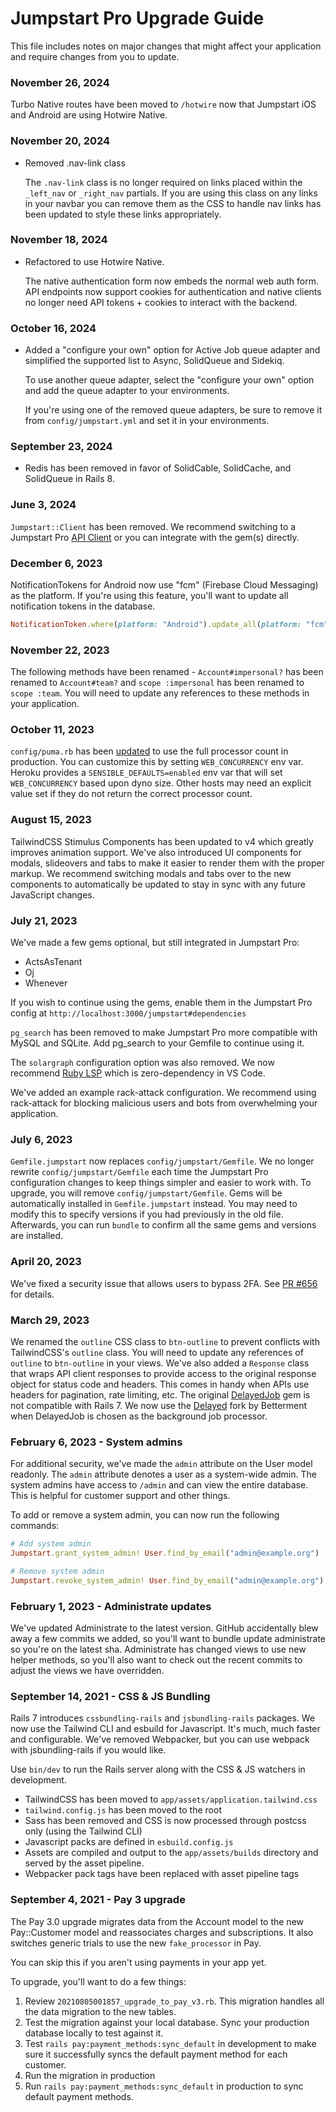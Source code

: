 # Jumpstart Pro Upgrade Guide

This file includes notes on major changes that might affect your application and require changes from you to update.

### November 26, 2024

Turbo Native routes have been moved to `/hotwire` now that Jumpstart iOS and Android are using Hotwire Native.

### November 20, 2024

* Removed .nav-link class

  The `.nav-link` class is no longer required on links placed within the `_left_nav` or `_right_nav` partials.
  If you are using this class on any links in your navbar you can remove them as the CSS to handle nav links has been updated to style these links appropriately.

### November 18, 2024

* Refactored to use Hotwire Native.

  The native authentication form now embeds the normal web auth form.
  API endpoints now support cookies for authentication and native clients no longer need API tokens + cookies to interact with the backend.

### October 16, 2024

* Added a "configure your own" option for Active Job queue adapter and simplified the supported list to Async, SolidQueue and Sidekiq.

  To use another queue adapter, select the "configure your own" option and add the queue adapter to your environments.

  If you're using one of the removed queue adapters, be sure to remove it from `config/jumpstart.yml` and set it in your environments.

### September 23, 2024

* Redis has been removed in favor of SolidCable, SolidCache, and SolidQueue in Rails 8.

### June 3, 2024

`Jumpstart::Client` has been removed. We recommend switching to a Jumpstart Pro [API Client](https://github.com/jumpstart-pro/api-clients) or you can integrate with the gem(s) directly.

### December 6, 2023

NotificationTokens for Android now use "fcm" (Firebase Cloud Messaging) as the platform. If you're using this feature, you'll want to update all notification tokens in the database.

```ruby
NotificationToken.where(platform: "Android").update_all(platform: "fcm")
```

### November 22, 2023

The following methods have been renamed - `Account#impersonal?` has been renamed to `Account#team?` and `scope :impersonal` has been renamed to `scope :team`. You will need to update any references to these methods in your application.

### October 11, 2023

`config/puma.rb` has been [updated](https://github.com/rails/rails/pull/46838) to use the full processor count in production. You can customize this by setting `WEB_CONCURRENCY` env var. Heroku provides a `SENSIBLE_DEFAULTS=enabled` env var that will set `WEB_CONCURRENCY` based upon dyno size. Other hosts may need an explicit value set if they do not return the correct processor count.

### August 15, 2023

TailwindCSS Stimulus Components has been updated to v4 which greatly improves animation support.
We've also introduced UI components for modals, slideovers and tabs to make it easier to render them with the proper markup. We recommend switching modals and tabs over to the new components to automatically be updated to stay in sync with any future JavaScript changes.

### July 21, 2023

We've made a few gems optional, but still integrated in Jumpstart Pro:

* ActsAsTenant
* Oj
* Whenever

If you wish to continue using the gems, enable them in the Jumpstart Pro config at `http://localhost:3000/jumpstart#dependencies`

`pg_search` has been removed to make Jumpstart Pro more compatible with MySQL and SQLite. Add pg_search to your Gemfile to continue using it.

The `solargraph` configuration option was also removed. We now recommend [Ruby LSP](https://github.com/Shopify/ruby-lsp) which is zero-dependency in VS Code.

We've added an example rack-attack configuration. We recommend using rack-attack for blocking malicious users and bots from overwhelming your application.

### July 6, 2023

`Gemfile.jumpstart` now replaces `config/jumpstart/Gemfile`. We no longer rewrite `config/jumpstart/Gemfile` each time the Jumpstart Pro configuration changes to keep things simpler and easier to work with.
To upgrade, you will remove `config/jumpstart/Gemfile`. Gems will be automatically installed in `Gemfile.jumpstart` instead. You may need to modify this to specify versions if you had previously in the old file.
Afterwards, you can run `bundle` to confirm all the same gems and versions are installed.

### April 20, 2023

We've fixed a security issue that allows users to bypass 2FA. See [PR #656](https://github.com/jumpstart-pro/jumpstart-pro-rails/pull/656) for details.

### March 29, 2023

We renamed the `outline` CSS class to `btn-outline` to prevent conflicts with TailwindCSS's `outline` class. You will need to update any references of `outline` to `btn-outline` in your views.
We've also added a `Response` class that wraps API client responses to provide access to the original response object for status code and headers. This comes in handy when APIs use headers for pagination, rate limiting, etc.
The original [DelayedJob](https://github.com/collectiveidea/delayed_job) gem is not compatible with Rails 7. We now use the [Delayed](https://github.com/betterment/delayed) fork by Betterment when DelayedJob is chosen as the background job processor.

### February 6, 2023 - System admins

For additional security, we've made the `admin` attribute on the User model readonly.
The `admin` attribute denotes a user as a system-wide admin. The system admins have access to `/admin` and can view the entire database. This is helpful for customer support and other things.

To add or remove a system admin, you can now run the following commands:

```ruby
# Add system admin
Jumpstart.grant_system_admin! User.find_by_email("admin@example.org")

# Remove system admin
Jumpstart.revoke_system_admin! User.find_by_email("admin@example.org")
```

### February 1, 2023 - Administrate updates

We've updated Administrate to the latest version. GitHub accidentally blew away a few commits we added, so you'll want to bundle update administrate so you're on the latest sha.
Administrate has changed views to use new helper methods, so you'll also want to check out the recent commits to adjust the views we have overridden.

### September 14, 2021 - CSS & JS Bundling

Rails 7 introduces `cssbundling-rails` and `jsbundling-rails` packages. We now use the Tailwind CLI and esbuild for Javascript. It's much, much faster and configurable.
We've removed Webpacker, but you can use webpack with jsbundling-rails if you would like.

Use `bin/dev` to run the Rails server along with the CSS & JS watchers in development.

* TailwindCSS has been moved to `app/assets/application.tailwind.css`
* `tailwind.config.js` has been moved to the root
* Sass has been removed and CSS is now processed through postcss only (using the Tailwind CLI)
* Javascript packs are defined in `esbuild.config.js`
* Assets are compiled and output to the `app/assets/builds` directory and served by the asset pipeline.
* Webpacker pack tags have been replaced with asset pipeline tags

### September 4, 2021 - Pay 3 upgrade

The Pay 3.0 upgrade migrates data from the Account model to the new Pay::Customer model and reassociates charges and subscriptions. It also switches generic trials to use the new `fake_processor` in Pay.

You can skip this if you aren't using payments in your app yet.

To upgrade, you'll want to do a few things:
1. Review `20210805001857_upgrade_to_pay_v3.rb`. This migration handles all the data migration to the new tables.
2. Test the migration against your local database. Sync your production database locally to test against it.
3. Test `rails pay:payment_methods:sync_default` in development to make sure it successfully syncs the default payment method for each customer.
4. Run the migration in production
5. Run `rails pay:payment_methods:sync_default` in production to sync default payment methods.

